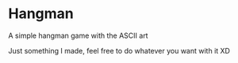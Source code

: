 # Hangman
A simple hangman game with the ASCII art

Just something I made, feel free to do whatever you want with it XD
